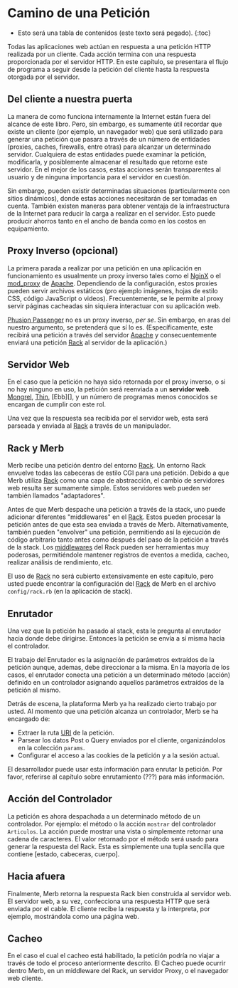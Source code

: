 # Camino de una Petición

* Esto será una tabla de contenidos (este texto será pegado).
{:toc}

Todas las aplicaciones web actúan en respuesta a una petición HTTP realizada por un cliente.
Cada acción termina con una respuesta proporcionada por el servidor HTTP.
En este capítulo, se presentara el flujo de programa a seguir 
desde la petición del cliente hasta la respuesta otorgada por el servidor.

## Del cliente a nuestra puerta

La manera de como funciona internamente la Internet están fuera del alcance de este libro.
Pero, sin embargo, es sumamente útil recordar
que existe un cliente (por ejemplo, un navegador web) que será utilizado
para generar una petición que pasara a través de un número
de entidades (proxies, caches, firewalls, entre otras) para alcanzar un determinado servidor.
Cualquiera de estas entidades puede examinar la petición, modificarla,
y posiblemente almacenar el resultado que retorne este servidor.
En el mejor de los casos, estas acciones serán transparentes al usuario
y de ninguna importancia para el servidor en cuestión.

Sin embargo, pueden existir determinadas situaciones (particularmente con sitios dinámicos),
donde estas acciones necesitarán de ser tomadas en cuenta.
También existen maneras para obtener ventaja de la infraestructura de la Internet
para reducir la carga a realizar en el servidor.
Esto puede producir ahorros tanto en el ancho de banda como en los costos en equipamiento.

## Proxy Inverso (opcional)

La primera parada a realizar por una petición en una aplicación en funcionamiento
es usualmente un proxy inverso tales como el [NginX][] o el [mod\_proxy][] de [Apache][].
Dependiendo de la configuración, estos proxies pueden servir archivos estáticos
(pro ejemplo imágenes, hojas de estilo CSS, código JavaScript o videos).
Frecuentemente, se le permite al proxy servir páginas cacheadas
sin siquiera interactuar con su aplicación web.

[Phusion Passenger][] no es un proxy inverso, _per se_.
Sin embargo, en aras del nuestro argumento, se pretenderá que sí lo es.
(Específicamente, este recibirá una petición a través del servidor [Apache][]
y consecuentemente enviará una petición [Rack][] al servidor de la aplicación.)

## Servidor Web

En el caso que la petición no haya sido retornada por el proxy inverso,
o si no hay ninguno en uso,
la petición será reenviada a un **servidor web**.
[Mongrel][], [Thin][], [Ebb][], y un número de programas menos conocidos
se encargan de cumplir con este rol.

Una vez que la respuesta sea recibida por el servidor web,
esta será parseada y enviada al [Rack][] a través de un manipulador.

## Rack y Merb

Merb recibe una petición dentro del entorno [Rack][].
Un entorno Rack envuelve todas las cabeceras de estilo CGI para una petición.
Debido a que Merb utiliza [Rack][] como una capa de abstracción,
el cambio de servidores web resulta ser sumamente simple.
Estos servidores web pueden ser también llamados "adaptadores".

Antes de que Merb despache una petición a través de la stack,
uno puede adicionar diferentes "middlewares" en el [Rack][].
Estos pueden procesar la petición antes de que esta sea enviada a través de Merb.
Alternativamente, también pueden "envolver" una petición,
permitiendo así la ejecución de código arbitrario tanto antes como después 
del paso de la petición a través de la stack.
Los [middlewares][] del Rack pueden ser herramientas muy poderosas, permitiéndole 
mantener registros de eventos a medida, cacheo, realizar análisis de rendimiento, etc.

El uso de [Rack][] no será cubierto extensivamente en este capitulo,
pero usted puede encontrar la configuración del [Rack][] de Merb en el 
archivo ``config/rack.rb`` (en la aplicación de stack).

## Enrutador

Una vez que la petición ha pasado al stack,
esta le pregunta al enrutador hacia donde debe dirigirse.
Entonces la petición se envía a sí misma hacia el controlador.

El trabajo del Enrutador es la asignación de parámetros extraídos 
de la petición aunque, ademas, debe direccionar a la misma.
En la mayoría de los casos, el enrutador conecta una petición a un 
determinado método (acción) definido en un controlador
asignando aquellos parámetros extraídos de la petición al mismo.

Detrás de escena, la plataforma Merb ya ha realizado cierto trabajo por usted.
Al momento que una petición alcanza un controlador, Merb se ha encargado de:

* Extraer la ruta [URI][] de la petición.
* Parsear los datos Post o Query enviados por el cliente,
  organizándolos en la colección ``params``.
* Configurar el acceso a las cookies de la petición y a la sesión actual.

El desarrollador puede usar esta información para enrutar la petición.
Por favor, referirse al capítulo sobre enrutamiento (???) para más información.

## Acción del Controlador

La petición es ahora despachada a un determinado método de un controlador.
Por ejemplo: el método o la acción ``mostrar`` del  controlador ``Articulos``.
La acción puede mostrar una vista o simplemente retornar una cadena de caracteres.
El valor retornado por el método será usado para generar la respuesta del Rack.
Esta es simplemente una tupla sencilla que contiene [estado, cabeceras, cuerpo].

## Hacia afuera

Finalmente, Merb retorna la respuesta Rack bien construida al servidor web.
El servidor web, a su vez, confecciona una respuesta HTTP 
que será enviada por el cable.
El cliente recibe la respuesta y la interpreta, por ejemplo,
mostrándola como una página web.

## Cacheo

En el caso el cual el cacheo está habilitado,
la petición podría no viajar a través de todo el proceso anteriormente descrito.
El Cacheo puede ocurrir dentro Merb, en un middleware del Rack, un servidor Proxy,
o el navegador web cliente.

[Apache]:             http://httpd.apache.org/
[GlassFesh]:          /deployment/jrupor
[mod\_proxy]:         http://httpd.apache.org/docs/2.0/mod/mod_proxy.html
[Mongrel]:            http://mongrel.rubyforge.org/
[MVC]:                /getting-started/mvc
[NginX]:              /deployment/nginx
[Phusion Passenger]:  /deployment/passenger
[Rack]:               http://rack.rubyforge.org/
[Thin]:               http://code.macournoyer.com/thin/
[middlewares]: ...
[URI]: ...
